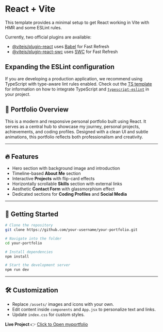 # React + Vite

This template provides a minimal setup to get React working in Vite with HMR and some ESLint rules.

Currently, two official plugins are available:

- [@vitejs/plugin-react](https://github.com/vitejs/vite-plugin-react/blob/main/packages/plugin-react) uses [Babel](https://babeljs.io/) for Fast Refresh
- [@vitejs/plugin-react-swc](https://github.com/vitejs/vite-plugin-react/blob/main/packages/plugin-react-swc) uses [SWC](https://swc.rs/) for Fast Refresh

## Expanding the ESLint configuration

If you are developing a production application, we recommend using TypeScript with type-aware lint rules enabled. Check out the [TS template](https://github.com/vitejs/vite/tree/main/packages/create-vite/template-react-ts) for information on how to integrate TypeScript and [`typescript-eslint`](https://typescript-eslint.io) in your project.


## 🌟 Portfolio Overview

This is a modern and responsive personal portfolio built using React. It serves as a central hub to showcase my journey, personal projects, achievements, and coding profiles. Designed with a clean UI and subtle animations, this portfolio reflects both professionalism and creativity.

---

## 🔥 Features

* Hero section with background image and introduction
* Timeline-based **About Me** section
* Interactive **Projects** with flip-card effects
* Horizontally scrollable **Skills** section with external links
* Aesthetic **Contact Form** with glassmorphism effect
* Dedicated sections for **Coding Profiles** and **Social Media**

---

## 🚀 Getting Started

```bash
# Clone the repository
git clone https://github.com/your-username/your-portfolio.git

# Navigate into the folder
cd your-portfolio

# Install dependencies
npm install

# Start the development server
npm run dev
```

---

## 🛠️ Customization

* Replace `/assets/` images and icons with your own.
* Edit content inside `components` and `App.jsx` to personalize text and links.
* Update `index.css` for custom styles.


**Live Project** 👉 [Click to Open myportfolio](https://my-portfolio-b6sd.vercel.app/)

